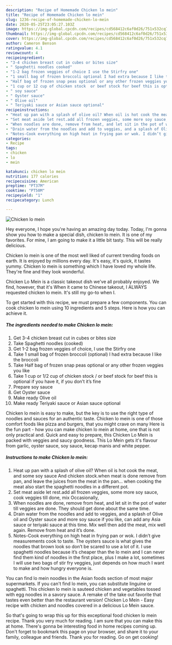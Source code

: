 ```yaml
---
description: "Recipe of Homemade Chicken lo mein"
title: "Recipe of Homemade Chicken lo mein"
slug: 1236-recipe-of-homemade-chicken-lo-mein
date: 2020-05-25T23:05:27.103Z
image: https://img-global.cpcdn.com/recipes/cd568412c6af0d26/751x532cq70/chicken-lo-mein-recipe-main-photo.jpg
thumbnail: https://img-global.cpcdn.com/recipes/cd568412c6af0d26/751x532cq70/chicken-lo-mein-recipe-main-photo.jpg
cover: https://img-global.cpcdn.com/recipes/cd568412c6af0d26/751x532cq70/chicken-lo-mein-recipe-main-photo.jpg
author: Cameron Benson
ratingvalue: 4.1
reviewcount: 4
recipeingredient:
- "3-4 chicken breast cut in cubes or bites size"
- " Spaghetti noodles cooked"
- "1-2 bag frozen veggies of choice I use the Stirfry one"
- "1 small bag of frozen broccoli optional I had extra because I like the broccoli"
- "Half bag of frozen snap peas optional or any other frozen veggies you like"
- "1 cup or 12 cup of chicken stock  or beef stock for beef this is optional if you have it if you dont its fine"
- " soy sauce"
- " Oyster sauce"
- " Olive oil"
- " Teriyaki sauce or Asian sauce optional"
recipeinstructions:
- "Heat up pan with a splash of olive oil? When oil is hot cook the meat, and some soy sauce And chicken stock.when meat is done remove from pan, and leave the juices from the meat in the pan... when cooking the meat also start the spaghetti noodles in a different pot."
- "Set meat aside let rest.add all frozen veggies, some more soy sauce, cook veggies till done, mix Occasionally,"
- "When noodles are done, remove from heat, and let sit in the pot of water till veggies are done. They should get done about the same time."
- "Drain water from the noodles and add to veggies, and a splash of Olive oil and Oyster sauce and more soy sauce if you like, can add any Asia sauce or teriyaki sauce at this time. Mix well then add the meat, mix well again. Remove from heat and it’s done."
- "Notes-Cook everything on high heat in frying pan or wok. I didn’t give measurements cook to taste. The oysters sauce is what gives the noodles that brown look so don’t be scared to use a lot of it. I use spaghetti noodles because it’s cheaper than the lo mein and I can never find them kind of noodles in the first place, plus I make a lot, sometimes I will use two bags of stir fry veggies, just depends on how much I want to make and how hungry everyone is."
categories:
- Recipe
tags:
- chicken
- lo
- mein

katakunci: chicken lo mein 
nutrition: 177 calories
recipecuisine: American
preptime: "PT37M"
cooktime: "PT50M"
recipeyield: "1"
recipecategory: Lunch

---
```



![Chicken lo mein](https://img-global.cpcdn.com/recipes/cd568412c6af0d26/751x532cq70/chicken-lo-mein-recipe-main-photo.jpg)

Hey everyone, I hope you're having an amazing day today. Today, I'm gonna show you how to make a special dish, chicken lo mein. It is one of my favorites. For mine, I am going to make it a little bit tasty. This will be really delicious.

Chicken lo mein is one of the most well liked of current trending foods on earth. It is enjoyed by millions every day. It's easy, it's quick, it tastes yummy. Chicken lo mein is something which I have loved my whole life. They're fine and they look wonderful.

Chicken Lo Mein is a classic takeout dish we&#39;ve all probably enjoyed. We find, however, that it&#39;s When it came to Chinese takeout, I ALWAYS requested chicken lo mein. It&#39;s still my go-to when I.


To get started with this recipe, we must prepare a few components. You can cook chicken lo mein using 10 ingredients and 5 steps. Here is how you can achieve it.

<!--inarticleads1-->

##### The ingredients needed to make Chicken lo mein:

1. Get 3-4 chicken breast cut in cubes or bites size
1. Take  Spaghetti noodles (cooked)
1. Get 1-2 bag frozen veggies of choice, I use the Stirfry one
1. Take 1 small bag of frozen broccoli (optional) I had extra because I like the broccoli
1. Take Half bag of frozen snap peas optional or any other frozen veggies you like
1. Take 1 cup or 1/2 cup of chicken stock / or beef stock for beef this is optional if you have it, if you don’t it’s fine
1. Prepare  soy sauce
1. Get  Oyster sauce
1. Make ready  Olive oil
1. Make ready  Teriyaki sauce or Asian sauce optional


Chicken lo mein is easy to make, but the key is to use the right type of noodles and sauces for an authentic taste. Chicken lo mein is one of those comfort foods like pizza and burgers, that you might crave on many Here is the fun part - how you can make chicken lo mein at home, one that is not only practical and. Quick and easy to prepare, this Chicken Lo Mein is packed with veggies and saucy goodness. This Lo Mein gets it&#39;s flavour from garlic, oyster sauce, soy sauce, kecap manis and white pepper. 

<!--inarticleads2-->

##### Instructions to make Chicken lo mein:

1. Heat up pan with a splash of olive oil? When oil is hot cook the meat, and some soy sauce And chicken stock.when meat is done remove from pan, and leave the juices from the meat in the pan... when cooking the meat also start the spaghetti noodles in a different pot.
1. Set meat aside let rest.add all frozen veggies, some more soy sauce, cook veggies till done, mix Occasionally,
1. When noodles are done, remove from heat, and let sit in the pot of water till veggies are done. They should get done about the same time.
1. Drain water from the noodles and add to veggies, and a splash of Olive oil and Oyster sauce and more soy sauce if you like, can add any Asia sauce or teriyaki sauce at this time. Mix well then add the meat, mix well again. Remove from heat and it’s done.
1. Notes-Cook everything on high heat in frying pan or wok. I didn’t give measurements cook to taste. The oysters sauce is what gives the noodles that brown look so don’t be scared to use a lot of it. I use spaghetti noodles because it’s cheaper than the lo mein and I can never find them kind of noodles in the first place, plus I make a lot, sometimes I will use two bags of stir fry veggies, just depends on how much I want to make and how hungry everyone is.


You can find lo mein noodles in the Asian foods section of most major supermarkets. If you can&#39;t find lo mein, you can substitute linguine or spaghetti. This chicken lo mein is sauteed chicken and vegetables tossed with egg noodles in a savory sauce. A remake of the take out favorite that tastes even better than the restaurant version! Chicken Lo Mein - Easy recipe with chicken and noodles covered in a delicious Lo Mein sauce. 

So that's going to wrap this up for this exceptional food chicken lo mein recipe. Thank you very much for reading. I am sure that you can make this at home. There's gonna be interesting food in home recipes coming up. Don't forget to bookmark this page on your browser, and share it to your family, colleague and friends. Thank you for reading. Go on get cooking!
